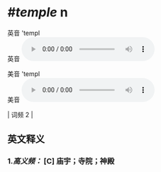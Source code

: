 # ***\#temple*** n
英音 'templ  
英音
<audio src="./media/temple-B.aac" controls="controls"></audio>

美音 'templ  
美音
<audio src="./media/temple.aac" controls="controls"></audio>



| 词频 2 |  

英文释义
---
### 1.*高义频：* **[C] 庙宇；寺院；神殿**  


